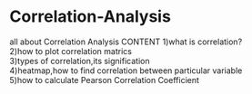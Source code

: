 # Correlation-Analysis
all about Correlation Analysis
CONTENT
1)what is correlation?  <br />
2)how to plot correlation matrics <br />
3)types of correlation,its signification <br />
4)heatmap,how to find correlation between particular variable  <br />
5)how to calculate Pearson Correlation Coefficient  <br />

